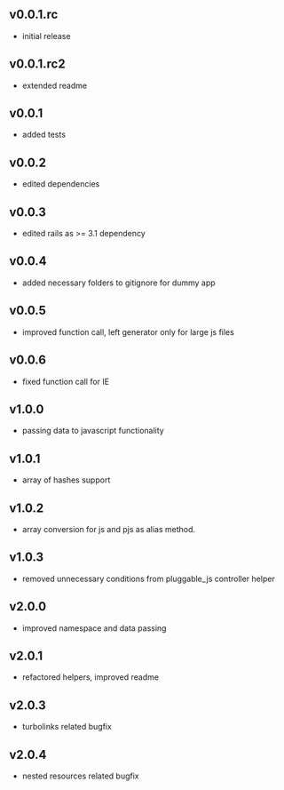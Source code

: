 ## v0.0.1.rc

* initial release

## v0.0.1.rc2

* extended readme

## v0.0.1

* added tests

## v0.0.2

* edited dependencies

## v0.0.3

* edited rails as >= 3.1 dependency

## v0.0.4

* added necessary folders to gitignore for dummy app

## v0.0.5

* improved function call, left generator only for large js files

## v0.0.6

* fixed function call for IE

## v1.0.0

* passing data to javascript functionality

## v1.0.1

* array of hashes support

## v1.0.2

* array conversion for js and pjs as alias method.

## v1.0.3

* removed unnecessary conditions from pluggable_js controller helper

## v2.0.0

* improved namespace and data passing

## v2.0.1

* refactored helpers, improved readme

## v2.0.3

* turbolinks related bugfix

## v2.0.4

* nested resources related bugfix
